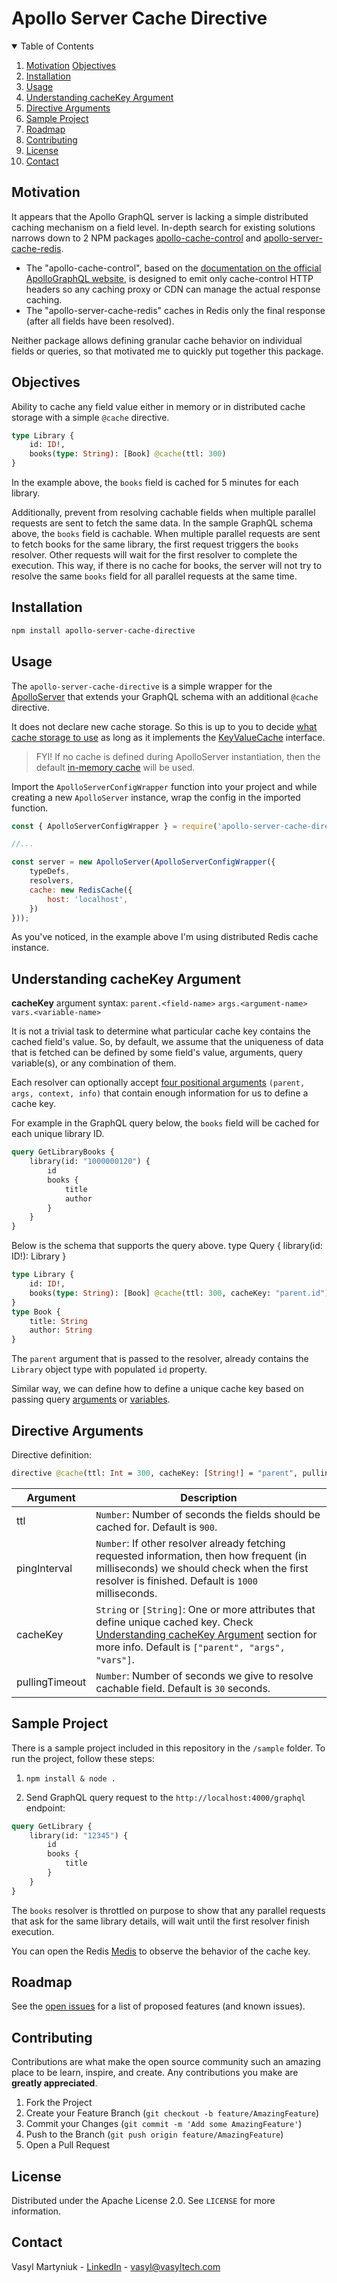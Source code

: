 # Apollo Server Cache Directive

<!-- TABLE OF CONTENTS -->
<details open="open">
  <summary>Table of Contents</summary>
  <ol>
    <li>
      <a href="#motivation">Motivation</a>
      <a href="#objectives">Objectives</a>
    </li>
    <li>
      <a href="#installation">Installation</a>
    </li>
    <li><a href="#usage">Usage</a></li>
    <li><a href="#understanding-cachekey-argument">Understanding cacheKey Argument</a></li>
    <li><a href="#directive-arguments">Directive Arguments</a></li>
    <li><a href="#sample-project">Sample Project</a></li>
    <li><a href="#roadmap">Roadmap</a></li>
    <li><a href="#contributing">Contributing</a></li>
    <li><a href="#license">License</a></li>
    <li><a href="#contact">Contact</a></li>
  </ol>
</details>

<!-- MOTIVATION -->
## Motivation

It appears that the Apollo GraphQL server is lacking a simple distributed caching mechanism on a field level. In-depth search for existing solutions narrows down to 2 NPM packages [apollo-cache-control](https://www.npmjs.com/package/apollo-cache-control) and [apollo-server-cache-redis](https://www.npmjs.com/package/apollo-server-cache-redis).

- The "apollo-cache-control", based on the [documentation on the official ApolloGraphQL website](https://www.apollographql.com/docs/apollo-server/performance/caching/), is designed to emit only cache-control HTTP headers so any caching proxy or CDN can manage the actual response caching.
- The "apollo-server-cache-redis" caches in Redis only the final response (after all fields have been resolved).

Neither package allows defining granular cache behavior on individual fields or queries, so that motivated me to quickly put together this package.


<!-- OBJECTIVE -->
## Objectives

Ability to cache any field value either in memory or in distributed cache storage with a simple `@cache` directive.

```graphql
type Library {
    id: ID!,
    books(type: String): [Book] @cache(ttl: 300)
}
```

In the example above, the `books` field is cached for 5 minutes for each library.

Additionally, prevent from resolving cachable fields when multiple parallel requests are sent to fetch the same data. In the sample GraphQL schema above, the `books` field is cachable. When multiple parallel requests are sent to fetch books for the same library, the first request triggers the `books` resolver. Other requests will wait for the first resolver to complete the execution. This way, if there is no cache for books, the server will not try to resolve the same `books` field for all parallel requests at the same time.


<!-- INSTALLATION -->
## Installation

```sh
npm install apollo-server-cache-directive
```


<!-- USAGE EXAMPLES -->
## Usage

The `apollo-server-cache-directive` is a simple wrapper for the [ApolloServer](https://github.com/apollographql/apollo-server) that extends your GraphQL schema with an additional `@cache` directive.

It does not declare new cache storage. So this is up to you to decide [what cache storage to use](https://www.apollographql.com/docs/apollo-server/performance/caching/) as long as it implements the [KeyValueCache](https://github.com/apollographql/apollo-server/blob/main/packages/apollo-server-caching/src/KeyValueCache.ts) interface.

> FYI! If no cache is defined during ApolloServer instantiation, then the default [in-memory cache](https://www.apollographql.com/docs/apollo-server/performance/caching/#in-memory-cache-setup) will be used.

Import the `ApolloServerConfigWrapper` function into your project and while creating a new `ApolloServer` instance, wrap the config in the imported function.

```js
const { ApolloServerConfigWrapper } = require('apollo-server-cache-directive');

//...

const server = new ApolloServer(ApolloServerConfigWrapper({
    typeDefs,
    resolvers,
    cache: new RedisCache({
        host: 'localhost',
    })
}));
```

As you've noticed, in the example above I'm using distributed Redis cache instance.

## Understanding cacheKey Argument

**cacheKey** argument syntax:
`parent.<field-name>`
`args.<argument-name>`
`vars.<variable-name>`

It is not a trivial task to determine what particular cache key contains the cached field's value. So, by default, we assume that the uniqueness of data that is fetched can be defined by some field's value, arguments, query variable(s), or any combination of them.

Each resolver can optionally accept [four positional arguments](https://www.apollographql.com/docs/apollo-server/data/resolvers/#resolver-arguments) `(parent, args, context, info)` that contain enough information for us to define a cache key.

For example in the GraphQL query below, the `books` field will be cached for each unique library ID.

```graphql
query GetLibraryBooks {
	library(id: "1000000120") {
		id
		books {
			title
			author
		}
	}
}
```

Below is the schema that supports the query above.
type Query {
    library(id: ID!): Library
}
```graphql
type Library {
    id: ID!,
    books(type: String): [Book] @cache(ttl: 300, cacheKey: "parent.id")
}
type Book {
    title: String
    author: String
}
```
The `parent` argument that is passed to the resolver, already contains the `Library` object type with populated `id` property.

Similar way, we can define how to define a unique cache key based on passing query [arguments](https://graphql.org/learn/queries/#fields) or [variables](https://graphql.org/learn/queries/#fields).


<!-- DIRECTIVE ARGUMENTS -->
## Directive Arguments

Directive definition:
```graphql
directive @cache(ttl: Int = 300, cacheKey: [String!] = "parent", pullingTimeout: Int = 30, pingInterval: Int = 1000) on FIELD_DEFINITION
```

| Argument | Description |
| --- | --- |
| ttl | `Number`: Number of seconds the fields should be cached for. Default is `900`. |
| pingInterval | `Number`: If other resolver already fetching requested information, then how frequent (in milliseconds) we should check when the first resolver is finished. Default is `1000` milliseconds. |
| cacheKey | `String` or `[String]`: One or more attributes that define unique cached key. Check <a href="#understanding-cachekey-argument">Understanding cacheKey Argument</a> section for more info. Default is `["parent", "args", "vars"]`. |
| pullingTimeout | `Number`: Number of seconds we give to resolve cachable field. Default is `30` seconds. |


<!-- SAMPLE PROJECT -->
## Sample Project

There is a sample project included in this repository in the `/sample` folder. To run the project, follow these steps:

1. `npm install & node .`

2. Send GraphQL query request to the `http://localhost:4000/graphql` endpoint:
```graphql
query GetLibrary {
    library(id: "12345") {
        id
        books {
            title
        }
    }
}
```

The `books` resolver is throttled on purpose to show that any parallel requests that ask for the same library details, will wait until the first resolver finish execution.

You can open the Redis [Medis](https://github.com/luin/medis) to observe the behavior of the cache key.

<!-- ROADMAP -->
## Roadmap

See the [open issues](https://github.com/othneildrew/Best-README-Template/issues) for a list of proposed features (and known issues).


<!-- CONTRIBUTING -->
## Contributing

Contributions are what make the open source community such an amazing place to be learn, inspire, and create. Any contributions you make are **greatly appreciated**.

1. Fork the Project
2. Create your Feature Branch (`git checkout -b feature/AmazingFeature`)
3. Commit your Changes (`git commit -m 'Add some AmazingFeature'`)
4. Push to the Branch (`git push origin feature/AmazingFeature`)
5. Open a Pull Request


<!-- LICENSE -->
## License

Distributed under the Apache License 2.0. See `LICENSE` for more information.


<!-- CONTACT -->
## Contact

Vasyl Martyniuk - [LinkedIn](https://www.linkedin.com/in/vasyltech) - vasyl@vasyltech.com